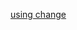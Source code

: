 [using change](https://edgeguides.rubyonrails.org/active_record_migrations.html#using-the-change-method)
